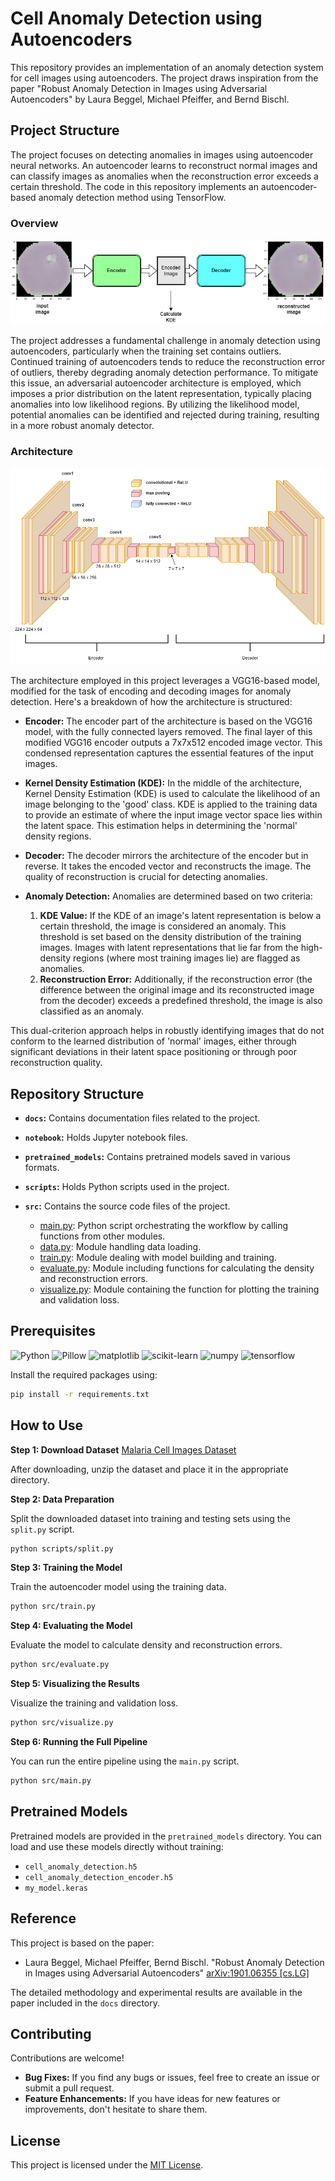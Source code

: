 # Cell Anomaly Detection using Autoencoders

This repository provides an implementation of an anomaly detection system for cell images using autoencoders. The project draws inspiration from the paper "Robust Anomaly Detection in Images using Adversarial Autoencoders" by Laura Beggel, Michael Pfeiffer, and Bernd Bischl.

## Project Structure

The project focuses on detecting anomalies in images using autoencoder neural networks. An autoencoder learns to reconstruct normal images and can classify images as anomalies when the reconstruction error exceeds a certain threshold. The code in this repository implements an autoencoder-based anomaly detection method using TensorFlow.

### Overview

![Overview Diagram](/docs/assets/overview.png)

The project addresses a fundamental challenge in anomaly detection using autoencoders, particularly when the training set contains outliers. Continued training of autoencoders tends to reduce the reconstruction error of outliers, thereby degrading anomaly detection performance. To mitigate this issue, an adversarial autoencoder architecture is employed, which imposes a prior distribution on the latent representation, typically placing anomalies into low likelihood regions. By utilizing the likelihood model, potential anomalies can be identified and rejected during training, resulting in a more robust anomaly detector.

### Architecture

![Architecture Diagram](/docs/assets/architecture.png)

The architecture employed in this project leverages a VGG16-based model, modified for the task of encoding and decoding images for anomaly detection. Here's a breakdown of how the architecture is structured:

- **Encoder:** The encoder part of the architecture is based on the VGG16 model, with the fully connected layers removed. The final layer of this modified VGG16 encoder outputs a 7x7x512 encoded image vector. This condensed representation captures the essential features of the input images.

- **Kernel Density Estimation (KDE):** In the middle of the architecture, Kernel Density Estimation (KDE) is used to calculate the likelihood of an image belonging to the 'good' class. KDE is applied to the training data to provide an estimate of where the input image vector space lies within the latent space. This estimation helps in determining the 'normal' density regions.

- **Decoder:** The decoder mirrors the architecture of the encoder but in reverse. It takes the encoded vector and reconstructs the image. The quality of reconstruction is crucial for detecting anomalies.

- **Anomaly Detection:** Anomalies are determined based on two criteria:
  1. **KDE Value:** If the KDE of an image's latent representation is below a certain threshold, the image is considered an anomaly. This threshold is set based on the density distribution of the training images. Images with latent representations that lie far from the high-density regions (where most training images lie) are flagged as anomalies.
  2. **Reconstruction Error:** Additionally, if the reconstruction error (the difference between the original image and its reconstructed image from the decoder) exceeds a predefined threshold, the image is also classified as an anomaly.

This dual-criterion approach helps in robustly identifying images that do not conform to the learned distribution of 'normal' images, either through significant deviations in their latent space positioning or through poor reconstruction quality.





## Repository Structure

- **`docs`:** Contains documentation files related to the project.

- **`notebook`:** Holds Jupyter notebook files.

- **`pretrained_models`:** Contains pretrained models saved in various formats.

- **`scripts`:** Holds Python scripts used in the project.

- **`src`:** Contains the source code files of the project.
    - [main.py](/src/main.py): Python script orchestrating the workflow by calling functions from other modules.
    - [data.py](/src/data.py): Module handling data loading.
    - [train.py](/src/train.py): Module dealing with model building and training.
    - [evaluate.py](/src/evaluate.py): Module including functions for calculating the density and reconstruction errors.
    - [visualize.py](/src/visualize.py): Module containing the function for plotting the training and validation loss.


## Prerequisites

![Python](https://img.shields.io/badge/Python-3.9.2-blue)
![Pillow](https://img.shields.io/badge/Pillow-8.3.2-green)
![matplotlib](https://img.shields.io/badge/matplotlib-3.4.3-orange)
![scikit-learn](https://img.shields.io/badge/scikit--learn-0.24.2-yellow)
![numpy](https://img.shields.io/badge/numpy-1.21.2-blue)
![tensorflow](https://img.shields.io/badge/tensorflow-2.6.0-green)

Install the required packages using:

```bash
pip install -r requirements.txt
```

## How to Use

**Step 1: Download Dataset** [Malaria Cell Images Dataset](https://data.lhncbc.nlm.nih.gov/public/Malaria/cell_images.zip)

After downloading, unzip the dataset and place it in the appropriate directory.

**Step 2: Data Preparation**

Split the downloaded dataset into training and testing sets using the `split.py` script.

```bash
python scripts/split.py
```

**Step 3: Training the Model**

Train the autoencoder model using the training data.

```bash
python src/train.py
```

**Step 4: Evaluating the Model**

Evaluate the model to calculate density and reconstruction errors.

```bash
python src/evaluate.py
```

**Step 5: Visualizing the Results**

Visualize the training and validation loss.

```bash
python src/visualize.py
```

**Step 6: Running the Full Pipeline**

You can run the entire pipeline using the `main.py` script.

```bash
python src/main.py
```

## Pretrained Models

Pretrained models are provided in the `pretrained_models` directory. You can load and use these models directly without training:

* `cell_anomaly_detection.h5`
* `cell_anomaly_detection_encoder.h5`
* `my_model.keras`

## Reference

This project is based on the paper:
- Laura Beggel, Michael Pfeiffer, Bernd Bischl. "Robust Anomaly Detection in Images using Adversarial Autoencoders" [arXiv:1901.06355 [cs.LG]](https://arxiv.org/abs/1901.06355)

The detailed methodology and experimental results are available in the paper included in the `docs` directory.

## Contributing

Contributions are welcome! 

- **Bug Fixes:** If you find any bugs or issues, feel free to create an issue or submit a pull request.
- **Feature Enhancements:** If you have ideas for new features or improvements, don't hesitate to share them.

## License

This project is licensed under the [MIT License](LICENSE). 
